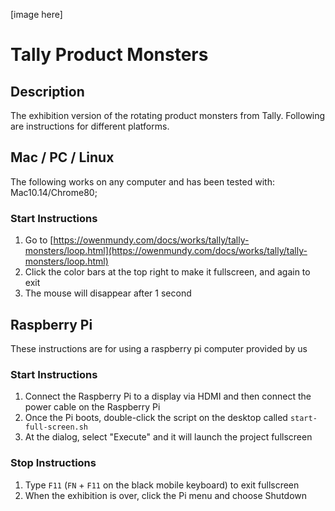 
[image here]

# Tally Product Monsters


## Description

The exhibition version of the rotating product monsters from Tally. Following are instructions for different platforms.




## Mac / PC / Linux

The following works on any computer and has been tested with: Mac10.14/Chrome80;

### Start Instructions

1. Go to [https://owenmundy.com/docs/works/tally/tally-monsters/loop.html](https://owenmundy.com/docs/works/tally/tally-monsters/loop.html)
2. Click the color bars at the top right to make it fullscreen, and again to exit
3. The mouse will disappear after 1 second




## Raspberry Pi

These instructions are for using a raspberry pi computer provided by us

### Start Instructions

1. Connect the Raspberry Pi to a display via HDMI and then connect the power cable on the Raspberry Pi
2. Once the Pi boots, double-click the script on the desktop called `start-full-screen.sh`
3. At the dialog, select "Execute" and it will launch the project fullscreen

### Stop Instructions

1. Type `F11` (`FN` + `F11` on the black mobile keyboard) to exit fullscreen
2. When the exhibition is over, click the Pi menu and choose Shutdown
